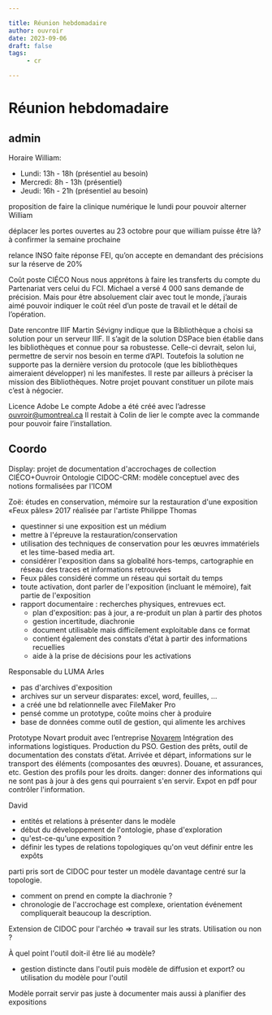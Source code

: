 ```yaml
---

title: Réunion hebdomadaire
author: ouvroir
date: 2023-09-06
draft: false
tags:
     - cr

---
```


# Réunion hebdomadaire
## admin
Horaire William:
- Lundi: 13h - 18h (présentiel au besoin)
- Mercredi: 8h - 13h (présentiel)
- Jeudi: 16h - 21h (présentiel au besoin)

proposition de faire la clinique numérique le lundi pour pouvoir alterner William 

déplacer les portes ouvertes au 23 octobre pour que william puisse être là? 
à confirmer la semaine prochaine

relance INSO faite
réponse FEI, qu’on accepte en demandant des précisions sur la réserve de 20%

Coût poste CIÉCO
Nous nous apprétons à faire les transferts du compte du Partenariat vers celui du FCI. 
Michael a versé 4 000 sans demande de précision. Mais pour être absoluement clair avec tout le monde, j’aurais aimé pouvoir indiquer le coût réel d’un poste de travail et le détail de l’opération.

Date rencontre IIIF
Martin Sévigny indique que la Bibliothèque a choisi sa solution pour un serveur IIIF. Il s’agit de la solution DSPace bien établie dans les bibliothèques et connue pour sa robustesse. Celle-ci devrait, selon lui, permettre de servir nos besoin en terme d’API. Toutefois la solution ne supporte pas la dernière version du protocole (que les bibliothèques aimeraient développer) ni les manifestes. Il reste par ailleurs à préciser la mission des Bibliothèques. Notre projet pouvant constituer un pilote mais c’est à négocier.


Licence Adobe
Le compte Adobe a été créé avec l’adresse ouvroir@umontreal.ca Il restait à Colin de lier le compte avec la commande pour pouvoir faire l’installation.


## Coordo

Display: projet de documentation d'accrochages de collection CIÉCO+Ouvroir
Ontologie CIDOC-CRM: modèle conceptuel avec des notions formalisées par l'ICOM

Zoë: études en conservation, mémoire sur la restauration d'une exposition «Feux pâles» 2017
réalisée par l'artiste Philippe Thomas
- questinner si une exposition est un médium
- mettre à l'épreuve la restauration/conservation
- utilisation des techniques de conservation pour les œuvres immatériels et les time-based media art. 
- considérer l'exposition dans sa globalité hors-temps, cartographie en réseau des traces et informations retrouvées
- Feux pâles considéré comme un réseau qui sortait du temps
- toute activation, dont parler de l'exposition (incluant le mémoire), fait partie de l'exposition
- rapport documentaire : recherches physiques, entrevues ect. 
    - plan d'exposition: pas à jour, a re-produit un plan à partir des photos
    - gestion incertitude, diachronie
    - document utilisable mais difficilement exploitable dans ce format
    - contient également des constats d'état à partir des informations recuellies 
    - aide à la prise de décisions pour les activations 

Responsable du LUMA Arles
- pas d'archives d'exposition
- archives sur un serveur disparates: excel, word, feuilles, ...
- a créé une bd relationnelle avec FileMaker Pro
- pensé comme un prototype, coûte moins cher à produire
- base de données comme outil de gestion, qui alimente les archives

Prototype Novart produit avec l’entreprise [Novarem](https://www.novarem.com)
Intégration des informations logistiques. Production du PSO. 
Gestion des prêts, outil de documentation des constats d’état. Arrivée et départ, informations sur le transport des éléments (composantes des œuvres). Douane, et assurances, etc. Gestion des profils pour les droits.
danger: donner des informations qui ne sont pas à jour à des gens qui pourraient s'en servir. Expot en pdf pour contrôler l'information.

David
- entités et relations à présenter dans le modèle
- début du développement de l'ontologie, phase d'exploration
- qu'est-ce-qu'une exposition ? 
- définir les types de relations topologiques qu'on veut définir entre les expôts

parti pris sort de CIDOC pour tester un modèle davantage centré sur la topologie. 
- comment on prend en compte la diachronie ? 
- chronologie de l'accrochage est complexe, orientation événement compliquerait beaucoup la description. 

Extension de CIDOC pour l'archéo => travail sur les strats. Utilisation ou non ? 

À quel point l'outil doit-il être lié au modèle? 
- gestion distincte dans l'outil puis modèle de diffusion et export? ou utilisation du modèle pour l'outil 

Modèle porrait servir pas juste à documenter mais aussi à planifier des expositions